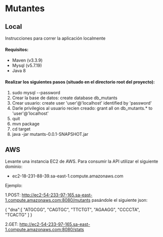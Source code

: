 # Mutantes

## Local

Instrucciones para correr la aplicación localmente

#### Requisitos:

- Maven (v3.3.9)
- Mysql (v5.7.19)
- Java 8

#### Realizar los siguientes pasos (situado en el directorio root del proyecto):

1. sudo mysql --password
2. Crear la base de datos: create database db_mutants
3. Crear usuario: create user 'user'@'localhost' identified by 'password'
4. Darle privilegios al usuario recien creado: grant all on db_mutants.* to 'user'@'localhost'
5. quit
6. mvn package
7. cd target
8. java -jar mutants-0.0.1-SNAPSHOT.jar

## AWS

Levante una instancia EC2 de AWS. Para consumir la API utilizar el siguiente dominio:
- ec2-18-231-88-39.sa-east-1.compute.amazonaws.com

Ejemplo:

1.POST: http://ec2-54-233-97-165.sa-east-1.compute.amazonaws.com:8080/mutants pasándole el siguiente json:

{
   "dna":[
      "ATGCGG",
      "CAGTGC",
      "TTCTGT",
      "AGAAGG",
      "CCCCTA",
      "TCACTG"
   ]
}

2.GET: http://ec2-54-233-97-165.sa-east-1.compute.amazonaws.com:8080/stats

